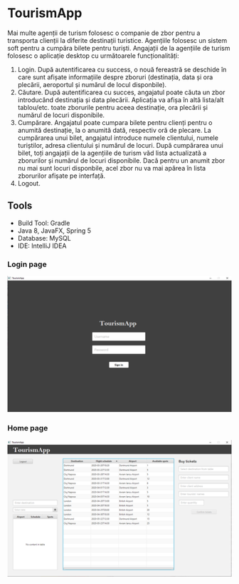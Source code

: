 # TourismApp
Mai multe agenții de turism folosesc o companie de zbor pentru a transporta clienții la diferite destinații
turistice. Agențiile folosesc un sistem soft pentru a cumpăra bilete pentru turiști. Angajații de la agențiile de
turism folosesc o aplicație desktop cu următoarele funcționalități:
1. Login. După autentificarea cu success, o nouă fereastră se deschide în care sunt afișate informațiile
despre zboruri (destinația, data și ora plecării, aeroportul și numărul de locul disponbile).
2. Căutare. După autentificarea cu succes, angajatul poate căuta un zbor introducând destinația și data
plecării. Aplicația va afișa în altă lista/alt tablou/etc. toate zborurile pentru aceea destinație, ora plecării
și numărul de locuri disponibile.
3. Cumpărare. Angajatul poate cumpara bilete pentru clienți pentru o anumită destinație, la o anumită dată,
respectiv oră de plecare. La cumpărarea unui bilet, angajatul introduce numele clientului, numele
turiștilor, adresa clientului și numărul de locuri. După cumpărarea unui bilet, toți angajații de la agențiile
de turism văd lista actualizată a zborurilor și numărul de locuri disponibile. Dacă pentru un anumit zbor
nu mai sunt locuri disponbile, acel zbor nu va mai apărea în lista zborurilor afișate pe interfață.
4. Logout.

## Tools
* Build Tool: Gradle
* Java 8, JavaFX, Spring 5
* Database: MySQL
* IDE: IntelliJ IDEA

### Login page
<img src="img/login.PNG">

### Home page
<img src="img/home.PNG">

